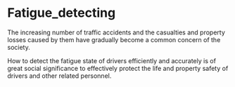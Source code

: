 # Fatigue_detecting
The increasing number of traffic accidents and the casualties and property losses caused by them have gradually become a common concern of the society.  

How to detect the fatigue state of drivers efficiently and accurately is of great social significance to effectively protect the life and property safety of drivers and other related personnel.

